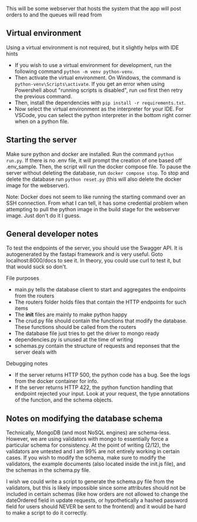 This will be some webserver that hosts the system that the app will post orders to and the queues will read from

## Virtual environment
Using a virtual environment is not required, but it slightly helps with IDE hints

- If you wish to use a virtual environment for development, run the following command `python -m venv python-venv`.
- Then activate the virtual environment. On Windows, the command is `python-venv\Scripts\activate`. If you get an error when using Powershell about "running scripts is disabled", run `cmd` first then retry the previous command.
- Then, install the dependencies with `pip install -r requirements.txt`.
- Now select the virtual environment as the interpreter for your IDE. For VSCode, you can select the python interpreter in the bottom right corner when on a python file.

## Starting the server

Make sure python and docker are installed. Run the command `python run.py`. If there is no .env file, it will prompt the creation of one based off .env_sample. Then, the script will run the docker compose file. To pause the server without deleting the database, run `docker compose stop`. To stop and delete the database run `python reset.py` (this will also delete the docker image for the webserver).

Note: Docker does not seem to like running the starting command over an SSH connection. From what I can tell, it has some credential problem when attempting to pull the python image in the build stage for the webserver image. Just don't do it I guess.

## General developer notes

To test the endpoints of the server, you should use the Swagger API. It is autogenerated by the fastapi framework and is very useful. Goto localhost:8000/docs to see it. In theory, you could use curl to test it, but that would suck so don't.

File purposes
- main.py tells the database client to start and aggregates the endpoints from the routers
- The routers folder holds files that contain the HTTP endpoints for such items
- The __init__ files are mainly to make python happy
- The crud.py file should contain the functions that modify the database. These functions should be called from the routers
- The database file just tries to get the driver to mongo ready
- dependencies.py is unused at the time of writing
- schemas.py contain the structure of requests and reponses that the server deals with

Debugging notes
- If the server returns HTTP 500, the python code has a bug. See the logs from the docker container for info.
- If the server returns HTTP 422, the python function handling that endpoint rejected your input. Look at your request, the type annotations of the function, and the schema objects.

## Notes on modifying the database schema

Technically, MongoDB (and most NoSQL engines) are schema-less. However, we are using validators with mongo to essentially force a particular schema for consistency.
At the point of writing (2/12), the validators are untested and I am 99% are not entirely working in certain cases.
If you wish to modify the schema, make sure to modify the validators, the example documents (also located inside the init.js file), and the schemas in the schema.py file.

I wish we could write a script to generate the schema.py file from the validators, but this is likely impossible since some attributes should not be included in certain schemas (like how orders are not allowed to change the dateOrdered field in update requests, or hypothetically a hashed password field for users should NEVER be sent to the frontend) and it would be hard to make a script to do it correctly.
